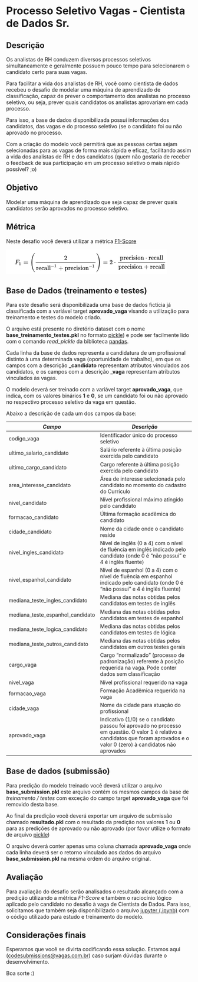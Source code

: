 # Processo Seletivo Vagas - Cientista de Dados Sr.

## Descrição

Os analistas de RH conduzem diversos processos seletivos simultaneamente e geralmente possuem pouco tempo para selecionarem o candidato certo para suas vagas.

Para facilitar a vida dos analistas de RH, você como cientista de dados recebeu o desafio de modelar uma máquina de aprendizado de classificação, capaz de prever o comportamento dos analistas no processo seletivo, ou seja, prever quais candidatos os analistas aprovariam em cada processo.

Para isso, a base de dados disponibilizada possui informações dos candidatos, das vagas e do processo seletivo (se o candidato foi ou não aprovado no processo.

Com a criação do modelo você permitirá que as pessoas certas sejam selecionadas para as vagas de forma mais rápida e eficaz, facilitando assim a vida dos analistas de RH e dos candidatos (quem não gostaria de receber o feedback de sua participação em um processo seletivo o mais rápido possível? ;o)

## Objetivo

Modelar uma máquina de aprendizado que seja capaz de prever quais candidatos serão aprovados no processo seletivo.

## Métrica

Neste desafio você deverá utilizar a métrica [F1-Score](https://en.wikipedia.org/wiki/F1_score)

![](./f1_score.png)

## Base de Dados (treinamento e testes)

Para este desafio será disponibilizada uma base de dados fictícia já classificada com a variável target **aprovado_vaga** visando a utilização para treinamento e testes do modelo criado.

O arquivo está presente no diretório dataset com o nome **base_treinamento_testes.pkl** no formato [pickle](https://pandas.pydata.org/pandas-docs/stable/reference/api/pandas.DataFrame.to_pickle.html)) e pode ser facilmente lido com o comando *read_pickle* da biblioteca [pandas](https://pandas.pydata.org/pandas-docs/stable/reference/api/pandas.read_pickle.html).

Cada linha da base de dados representa a candidatura de um profissional distinto à uma determinada vaga (oportunidade de trabalho), em que os campos com a descrição **_candidato** representam atributos vinculados aos candidatos, e os campos com a descrição **_vaga** representam atributos vinculados às vagas.

O modelo deverá ser treinado com a variável target **aprovado_vaga**, que indica, com os valores binários **1** e **0**, se um candidato foi ou não aprovado no respectivo processo seletivo da vaga em questão.

Abaixo a descrição de cada um dos campos da base:

| *Campo* | *Descrição*  |
| ------------------------------------------ | ---- |
| codigo_vaga | Identificador único do processo seletivo|
| ultimo_salario_candidato| Salário referente à última posição exercida pelo candidato|
| ultimo_cargo_candidato| Cargo referente à última posição exercida pelo candidato|
| area_interesse_candidato | Área de interesse selecionada pelo candidato no momento do cadastro do Currículo|
| nivel_candidato | Nível profissional máximo atingido pelo candidato|
| formacao_candidato | Última formação acadêmica do candidato|
| cidade_candidato | Nome da cidade onde o candidato reside|
| nivel_ingles_candidato | Nível de inglês (0 a 4) com o nível de fluência em inglês indicado pelo candidato (onde 0 é “não possui” e 4 é inglês fluente) |
| nivel_espanhol_candidato | Nível de espanhol (0 a 4) com o nível de fluência em espanhol indicado pelo candidato (onde 0 é “não possui” e 4 é inglês fluente)|
| mediana_teste_ingles_candidato | Mediana das notas obtidas pelos candidatos em testes de inglês|
| mediana_teste_espanhol_candidato | Mediana das notas obtidas pelos candidatos em testes de espanhol|
| mediana_teste_logica_candidato | Mediana das notas obtidas pelos candidatos em testes de lógica|
| mediana_teste_outros_candidato | Mediana das notas obtidas pelos candidatos em outros testes gerais|
| cargo_vaga | Cargo “normalizado” (processo de padronização) referente à posição requerida na vaga. Pode conter dados sem classificação|
| nivel_vaga | Nível profissional requerido na vaga|
| formacao_vaga | Formação Acadêmica requerida na vaga|
| cidade_vaga | Nome da cidade para atuação do profissional|
| aprovado_vaga | Indicativo (1/0) se o candidato passou foi aprovado no processo em questão. O valor 1 é relativo a candidatos que foram aprovados e o valor 0 (zero) à candidatos não aprovados|

## Base de dados (submissão)

Para predição do modelo treinado você deverá utilizar o arquivo **base_submission.pkl** este arquivo contém os mesmos campos da base de *treinamento / testes* com exceção do campo target **aprovado_vaga** que foi removido desta base.

Ao final da predição você deverá exportar um arquivo de submissão chamado **resultado.pkl** com o resultado da predição nos valores **1** ou **0** para as predições de aprovado ou não aprovado (por favor utilize o formato de arquivo [pickle](https://pandas.pydata.org/pandas-docs/stable/reference/api/pandas.DataFrame.to_pickle.html))

O arquivo deverá conter apenas uma coluna chamada **aprovado_vaga** onde cada linha deverá ser o retorno vinculado aos dados do arquivo **base_submission.pkl** na mesma ordem do arquivo original.

## Avaliação

Para avaliação do desafio serão analisados o resultado alcançado com a predição utilizando a métrica *F1-Score* e também o raciocínio lógico aplicado pelo candidato no desafio à vaga de Cientista de Dados.  Para isso, solicitamos que também seja disponibilizado o arquivo [jupyter (.ipynb)](https://jupyter.org/) com o código utilizado para estudo e treinamento do modelo.

## Considerações finais
Esperamos que você se divirta codificando essa solução. Estamos aqui (codesubmissions@vagas.com.br) caso surjam dúvidas durante o desenvolvimento.

Boa sorte :)